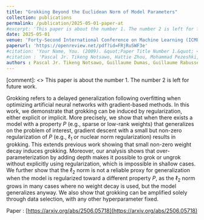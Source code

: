 ```yaml
---
title: "Grokking Beyond the Euclidean Norm of Model Parameters"
collection: publications
permalink: /publication/2025-05-01-paper-at
#excerpt: 'This paper is about the number 1. The number 2 is left for future work.'
date: 2025-05-01
venue: 'Forty-Second International Conference on Machine Learning (ICML)'
paperurl: 'https://openreview.net/pdf?id=FRjRuSWF3e'
#citation: 'Your Name, You. (2009). &quot;Paper Title Number 1.&quot; <i>Journal 1</i>. 1(1).'
#citation : 'Pascal Jr. Tikeng Notsawo, Hattie Zhou, Mohammad Pezeshki, Irina Rish, Guillaume Dumas. (2023). "Predicting Grokking Long Before it Happens: A look into the loss landscape of models which grok." <i>preprint</i>.'
authors : Pascal Jr. Tikeng Notsawo, Guillaume Dumas, Guillaume Rabusseau
---
```

[comment]: <> This paper is about the number 1. The number 2 is left for future work.

Grokking refers to a delayed generalization following overfitting when optimizing artificial neural networks with gradient-based methods. In this work, we demonstrate that grokking can be induced by regularization, either explicit or implicit.  More precisely, we show that when there exists a model with a property $P$ (e.g., sparse or low-rank weights) that generalizes on the problem of interest, gradient descent with a small but non-zero regularization of $P$ (e.g., $\ell_1$ or nuclear norm regularization) results in grokking.  This extends previous work showing that small non-zero weight decay induces grokking. Moreover, our analysis shows that over-parameterization by adding depth makes it possible to grok or ungrok without explicitly using regularization, which is impossible in shallow cases.  We further show that the $\ell_2$ norm is not a reliable proxy for generalization when the model is regularized toward a different property $P$, as the $\ell_2$ norm grows in many cases where no weight decay is used, but the model generalizes anyway. We also show that grokking can be amplified solely through data selection, with any other hyperparameter fixed.

Paper : [https://arxiv.org/abs/2506.05718](https://arxiv.org/abs/2506.05718)